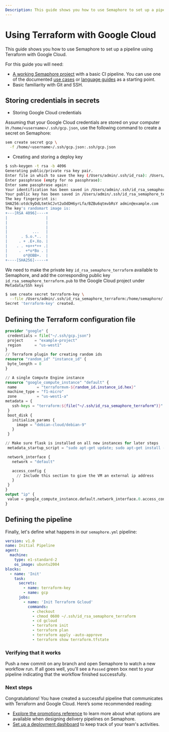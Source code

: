 ```yaml
---
Description: This guide shows you how to use Semaphore to set up a pipeline using Terraform with Google Cloud.
---
```


# Using Terraform with Google Cloud

This guide shows you how to use Semaphore to set up a pipeline
using Terraform with Google Cloud.

For this guide you will need:

- [A working Semaphore project][create-project] with a basic CI pipeline.
You can use one of the documented [use cases][use-cases] or
[language guides][language-guides] as a starting point.
- Basic familiarity with Git and SSH.

## Storing credentials in secrets

- Storing Google Cloud credentials

Assuming that your Google Cloud credentials are stored on your computer in
`/home/<username>/.ssh/gcp.json`, use the following command to create a
secret on Semaphore:

``` bash
sem create secret gcp \
  -f /home/<username>/.ssh/gcp.json:.ssh/gcp.json
```

- Creating and storing a deploy key

```bash
$ ssh-keygen -t rsa -b 4096
Generating public/private rsa key pair.
Enter file in which to save the key (/Users/admin/.ssh/id_rsa): /Users/admin/.ssh/id_rsa_semaphore_terraform
Enter passphrase (empty for no passphrase):
Enter same passphrase again:
Your identification has been saved in /Users/admin/.ssh/id_rsa_semaphore_terraform.
Your public key has been saved in /Users/admin/.ssh/id_rsa_semaphore_terraform.pub.
The key fingerprint is:
SHA256:otdc9yDdLtmtkCJvt2uOdDH6yrLfa/BZBu6qtmvbRsY admin@example.com
The key's randomart image is:
+---[RSA 4096]----+
|                 |
|                 |
|                 |
|           ...   |
|      . S.o.*..  |
|     . + .E+.Xo. |
|    . . +o++*++ .|
|     .  +*o*Bo . |
|       o*@OBB+.  |
+----[SHA256]-----+
```

We need to make the private key `id_rsa_semaphore_terraform` available to
Semaphore, and add the corresponding public key `id_rsa_semaphore_terraform.pub`
to the Google Cloud project under `Metadata/SSh keys`

``` bash
$ sem create secret terraform-key \
  --file /Users/admin/.ssh/id_rsa_semaphore_terraform:/home/semaphore/.ssh/id_rsa_semaphore_terraform
Secret 'terraform-key' created.
```

## Defining the Terraform configuration file

```tf
provider "google" {
 credentials = file("~/.ssh/gcp.json")
 project     = "example-project"
 region      = "us-west1"
}
// Terraform plugin for creating random ids
resource "random_id" "instance_id" {
 byte_length = 8
}

// A single Compute Engine instance
resource "google_compute_instance" "default" {
 name         = "terraformvm-${random_id.instance_id.hex}"
 machine_type = "f1-micro"
 zone         = "us-west1-a"
metadata = {
   ssh-keys = "terraform:${file("~/.ssh/id_rsa_semaphore_terraform")}"
 }
 boot_disk {
   initialize_params {
     image = "debian-cloud/debian-9"
   }
 }

// Make sure flask is installed on all new instances for later steps
 metadata_startup_script = "sudo apt-get update; sudo apt-get install -yq nginx"

 network_interface {
   network = "default"

   access_config {
     // Include this section to give the VM an external ip address
   }
 }
}
output "ip" {
 value = google_compute_instance.default.network_interface.0.access_config.0.nat_ip
}
```

## Defining the pipeline

Finally, let's define what happens in our `semaphore.yml` pipeline:

```yaml
version: v1.0
name: Initial Pipeline
agent:
  machine:
    type: e1-standard-2
    os_image: ubuntu2004
blocks:
  - name: 'Init'
    task:
      secrets:
        - name: terraform-key
        - name: gcp
      jobs:
        - name: 'Init Terraform Gcloud'
          commands:
            - checkout
            - chmod 0600 ~/.ssh/id_rsa_semaphore_terraform
            - cd gcloud
            - terraform init
            - terraform plan
            - terraform apply -auto-approve
            - terraform show terraform.tfstate
```

### Verifying that it works

Push a new commit on any branch and open Semaphore to watch a new workflow run.
If all goes well, you'll see a `Passed` green box next to your pipeline indicating
that the workflow finished successfully.

### Next steps

Congratulations! You have created a successful pipeline that
communicates with Terraform and Google Cloud.
Here’s some recommended reading:

- [Explore the promotions reference][promotions-ref] to learn more about what
options are available when designing delivery pipelines on Semaphore.
- [Set up a deployment dashboard][deployment-dashboards] to keep track of
your team's activities.



[create-project]: ../guided-tour/getting-started.md
[use-cases]: https://docs.semaphoreci.com/examples/tutorials-and-example-projects/
[language-guides]: https://docs.semaphoreci.com/programming-languages/android/
[promotions-ref]: https://docs.semaphoreci.com/reference/pipeline-yaml-reference/#promotions
[promotions-intro]: https://docs.semaphoreci.com/essentials/deploying-with-promotions/
[secrets-guide]: https://docs.semaphoreci.com/essentials/using-secrets/
[sem-create-ref]: https://docs.semaphoreci.com/reference/sem-command-line-tool/#sem-create
[deployment-dashboards]: https://docs.semaphoreci.com/essentials/deployment-dashboards/
